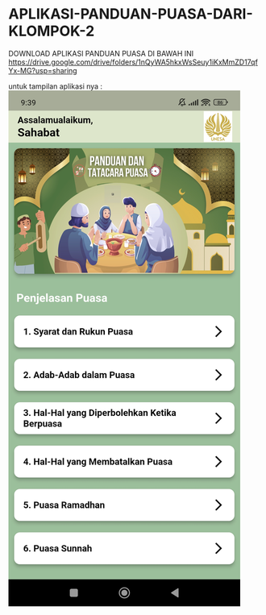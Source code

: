 # APLIKASI-PANDUAN-PUASA-DARI-KLOMPOK-2
DOWNLOAD APLIKASI PANDUAN PUASA DI BAWAH INI 
https://drive.google.com/drive/folders/1nQyWA5hkxWsSeuy1iKxMmZD17qfYx-MG?usp=sharing


untuk tampilan aplikasi nya :
![alt text](https://github.com/kelompok-02-jaya-jaya-jaya/APLIKASI-PANDUAN-PUASA-DARI-KLOMPOK-2/blob/main/Screenshot_2024-12-02-09-39-06-569_com.azhar.panduan_puasa.jpg?raw=true)
